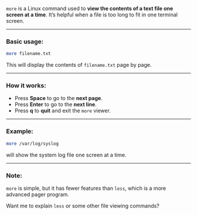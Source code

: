 `more` is a Linux command used to **view the contents of a text file one screen at a time**. It’s helpful when a file is too long to fit in one terminal screen.

---

### Basic usage:

```bash
more filename.txt
```

This will display the contents of `filename.txt` page by page.

---

### How it works:

* Press **Space** to go to the **next page**.
* Press **Enter** to go to the **next line**.
* Press **q** to **quit** and exit the `more` viewer.

---

### Example:

```bash
more /var/log/syslog
```

will show the system log file one screen at a time.

---

### Note:

`more` is simple, but it has fewer features than `less`, which is a more advanced pager program.

Want me to explain `less` or some other file viewing commands?
